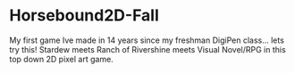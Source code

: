 # Horsebound2D-Fall
 My first game Ive made in 14 years since my freshman DigiPen class... lets try this! Stardew meets Ranch of Rivershine meets Visual Novel/RPG in this top down 2D pixel art game.
